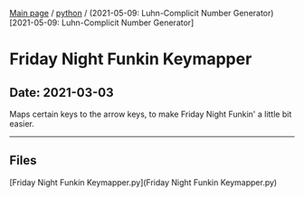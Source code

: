 [Main page](/) / [python](/python) / (2021-05-09: Luhn-Complicit Number Generator)[2021-05-09: Luhn-Complicit Number Generator]

# Friday Night Funkin Keymapper

## Date: 2021-03-03

Maps certain keys to the arrow keys, to make Friday Night Funkin' a little bit easier.

-----

## Files

[Friday Night Funkin Keymapper.py](Friday Night Funkin Keymapper.py)